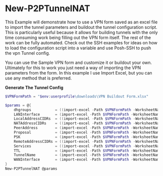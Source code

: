 # New-P2PTunnelNAT

This Example will demonstrate how to use a VPN form saved as an excel file to import the tunnel parameters and buildout the tunnel configuration script. This is particularly useful because it allows for building tunnels with the only time consuming work being filling out the VPN form itself. The rest of the work can be fully automated. Check out the SSH examples for ideas on how to load the configuration script into a variable and use Posh-SSH to push the vpn Tunnel config.

You can use the Sample VPN form and customize it or buildout your own. Ultimately for this to work you just need a way of importing the VPN parameters from the form. In this example I use Import Excel, but you can use any method that is preferred.

**Generate The Tunnel Config**
```Powershell
$VPNFormPath = "$env:userprofile\downloads\VPN Buildout Form.xlsx"

$params = @{
    dhgroups           = ((import-excel -Path $VPNFormPath -WorksheetName natvpn -StartRow 15 -EndRow 15 -StartColumn 2 -EndColumn 2 -NoHeader).p1).split(", ")
    LANInterface       = (import-excel -Path $VPNFormPath -WorksheetName natvpn -StartRow 3 -EndRow 3 -StartColumn 2 -EndColumn 2 -NoHeader).p1
    LocalAddressCIDRs  = ((import-excel -Path $VPNFormPath -WorksheetName natvpn -StartRow 4 -EndRow 4 -StartColumn 2 -EndColumn 2 -NoHeader).p1).split(", ")
    NATAddressCIDRs    = ((import-excel -Path $VPNFormPath -WorksheetName natvpn -StartRow 5 -EndRow 5 -StartColumn 2 -EndColumn 2 -NoHeader).p1).split(", ")
    PeerAddress        = (import-excel -Path $VPNFormPath -WorksheetName natvpn -StartRow 10 -EndRow 10 -StartColumn 2 -EndColumn 2 -NoHeader).p1
    Proposal           = (import-excel -Path $VPNFormPath -WorksheetName natvpn -StartRow 12 -EndRow 12 -StartColumn 2 -EndColumn 2 -NoHeader).p1
    PSK                = (import-excel -Path $VPNFormPath -WorksheetName natvpn -StartRow 13 -EndRow 13 -StartColumn 2 -EndColumn 2 -NoHeader).p1
    RemoteAddressCIDRs = ((import-excel -Path $VPNFormPath -WorksheetName natvpn -StartRow 9 -EndRow 9 -StartColumn 2 -EndColumn 2 -NoHeader).p1).split(", ")
    Services           = ((import-excel -Path $VPNFormPath -WorksheetName natvpn -StartRow 16 -EndRow 16 -StartColumn 2 -EndColumn 2 -NoHeader).p1).split(", ")
    TTL                = (import-excel -Path $VPNFormPath -WorksheetName natvpn -StartRow 14 -EndRow 14 -StartColumn 2 -EndColumn 2 -NoHeader).p1
    TunnelName         = (import-excel -Path $VPNFormPath -WorksheetName natvpn -StartRow 7 -EndRow 7 -StartColumn 2 -EndColumn 2 -NoHeader).p1
    WANInterface       = (import-excel -Path $VPNFormPath -WorksheetName natvpn -StartRow 2 -EndRow 2 -StartColumn 2 -EndColumn 2 -NoHeader).p1
}
New-P2PTunnelNAT @params
```